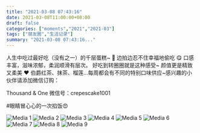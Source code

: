 ```yaml
---
title: "2021-03-08 07:43:16"
date: 2021-03-08T11:00:00+08:00
draft: false
categories: ["moments","2021","2021-03"]
tags: ["朋友圈","生活记录"]
summary: "2021-03-08 07:43:16..."
---
```


人生中吃过最好吃（没有之一）的千层蛋糕~ 🥰
边拍边忍不住幸福地偷吃 😋
口感丰富，滋味浓郁，柔润顺滑有层次。
好吃到转圈圈就是这种感受~
颜值更是精致又柔美 ❤️
伯爵红茶、抹茶、榴莲…每周都会有不同的特别口味供应~感兴趣的小伙伴请添加微信订购：

Thousand & One
微信号：crepescake1001

#眼睛冒心心的一次掐饭😍

![Media 1](/Moments/photos/2021-03-08/202103080743160.jpg)
![Media 2](/Moments/photos/2021-03-08/202103080743161.jpg)
![Media 3](/Moments/photos/2021-03-08/202103080743162.jpg)
![Media 4](/Moments/photos/2021-03-08/202103080743163.jpg)
![Media 5](/Moments/photos/2021-03-08/202103080743164.jpg)
![Media 6](/Moments/photos/2021-03-08/202103080743165.jpg)
![Media 7](/Moments/photos/2021-03-08/202103080743166.jpg)
![Media 8](/Moments/photos/2021-03-08/202103080743167.jpg)
![Media 9](/Moments/photos/2021-03-08/202103080743168.jpg)

